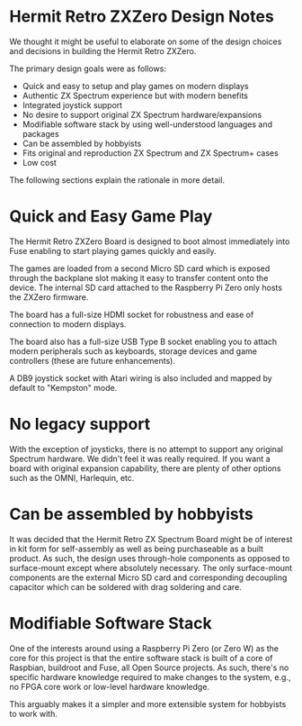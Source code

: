 
# Hermit Retro ZXZero Design Notes

We thought it might be useful to elaborate on some of the design choices and decisions in building the Hermit Retro ZXZero.

The primary design goals were as follows:

* Quick and easy to setup and play games on modern displays
* Authentic ZX Spectrum experience but with modern benefits
* Integrated joystick support
* No desire to support original ZX Spectrum hardware/expansions
* Modifiable software stack by using well-understood languages and packages
* Can be assembled by hobbyists
* Fits original and reproduction ZX Spectrum and ZX Spectrum+ cases
* Low cost

The following sections explain the rationale in more detail.

# Quick and Easy Game Play

The Hermit Retro ZXZero Board is designed to boot almost immediately into Fuse enabling to start
playing games quickly and easily.

The games are loaded from a second Micro SD card which is exposed through the backplane slot
making it easy to transfer content onto the device. The internal SD card attached to the
Raspberry Pi Zero only hosts the ZXZero firmware.

The board has a full-size HDMI socket for robustness and ease of connection to modern displays.

The board also has a full-size USB Type B socket enabling you to attach modern peripherals such as keyboards, storage devices and game controllers (these are future enhancements).

A DB9 joystick socket with Atari wiring is also included and mapped by default to "Kempston" mode.

# No legacy support

With the exception of joysticks, there is no attempt to support any original Spectrum hardware. We
didn't feel it was really required. If you want a board with original expansion capability, there
are plenty of other options such as the OMNI, Harlequin, etc.

# Can be assembled by hobbyists

It was decided that the Hermit Retro ZX Spectrum Board might be of interest in kit form for
self-assembly as well as being purchaseable as a built product. As such, the design uses
through-hole components as opposed to surface-mount except where absolutely necessary. The only 
surface-mount components are the external Micro SD card and corresponding decoupling capacitor which
can be soldered with drag soldering and care.

# Modifiable Software Stack

One of the interests around using a Raspberry Pi Zero (or Zero W) as the core for this project is
that the entire software stack is built of a core of Raspbian, buildroot and Fuse, all Open Source
projects. As such, there's no specific hardware knowledge required to make changes to the system,
e.g., no FPGA core work or low-level hardware knowledge.

This arguably makes it a simpler and more extensible system for hobbyists to work with.

